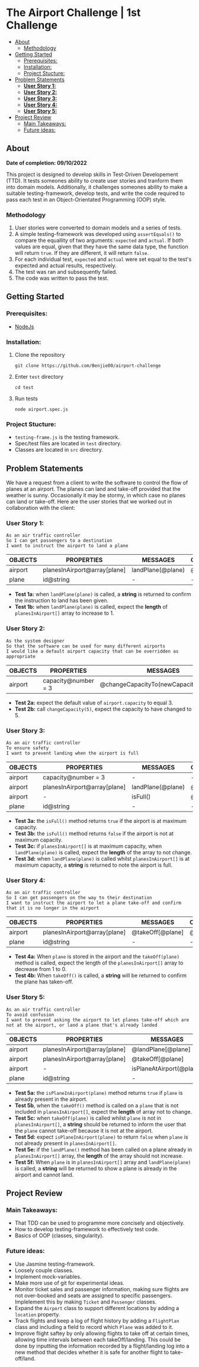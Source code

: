 # The Airport Challenge | 1st Challenge

  - [About](#about)
    - [Methodology](#methodology)
  - [Getting Started](#getting-started)
    - [Prerequisites:](#prerequisites)
    - [Installation:](#installation)
    - [Project Stucture:](#project-stucture)
  - [Problem Statements](#problem-statements)
    - [**User Story 1:**](#user-story-1)
    - [**User Story 2:**](#user-story-2)
    - [**User Story 3:**](#user-story-3)
    - [**User Story 4:**](#user-story-4)
    - [**User Story 5:**](#user-story-5)
  - [Project Review](#project-review)
    - [Main Takeaways:](#main-takeaways)
    - [Future ideas:](#future-ideas)

## About
**Date of completion: 09/10/2022**

This project is designed to develop skills in Test-Driven Developement (TTD). It tests someones ability to create user stories and tranform them into domain models. Additionally, it challenges someones ability to make a suitable testing-framework, develop tests, and write the code required to pass each test in an Object-Orientated Programming (OOP) style.  

### Methodology

1. User stories were converted to domain models and a series of tests.
2. A simple testing-framework was developed using `assertEquals()` to compare the equallity of two arguments: `expected` and `actual`. If both values are equal, given that they have the same data type, the function will return `true`. If they are different, it will return `false`.
3. For each individual test, `expected` and `actual` were set equal to the test's expected and actual results, respectively. 
4. The test was ran and subsequently failed.
5. The code was written to pass the test. 

## Getting Started

### Prerequisites:
- [NodeJs](https://nodejs.org/en/)
  
### Installation:
1. Clone the repository
   ```
   git clone https://github.com/Benjie00/airport-challenge
   ```
2. Enter `test` directory 
   ``` 
   cd test 
   ```
3. Run tests
   ```
   node airport.spec.js
   ```
### Project Stucture:

- `testing-frame.js` is the testing framework. 
- Spec/test files are located in `test` directory.
- Classes are located in `src` directory.

## Problem Statements

We have a request from a client to write the software to control the flow of planes at an airport. The planes can land and take-off provided that the weather is sunny. Occasionally it may be stormy, in which case no planes can land or take-off. Here are the user stories that we worked out in collaboration with the client:

### **User Story 1:**
```
As an air traffic controller
So I can get passengers to a destination
I want to instruct the airport to land a plane
```



| **OBJECTS** | **PROPERTIES**               | **MESSAGES**      | **OUTPUTS** |
| ----------- | ---------------------------- | ----------------- | ----------- |
| airport     | planesInAirport@array[plane] | landPlane(@plane) | @string     |
| plane       | id@string                    | -                 | -           |

- **Test 1a:** when  `landPlane(plane)` is called, a **string** is returned to confirm the instruction to land has been given. 
- **Test 1b:** when `landPlane(plane)` is called, expect the **length** of `planesInAirport[]` array to increase to 1. 

### **User Story 2:**
```
As the system designer
So that the software can be used for many different airports
I would like a default airport capacity that can be overridden as appropriate
```

| **OBJECTS** | **PROPERTIES**      | **MESSAGES**                          | **OUTPUTS** |
| ----------- | ------------------- | ------------------------------------- | ----------- |
| airport     | capacity@number = 3 | @changeCapacityTo(newCapacity@number) | @void       |

- **Test 2a:** expect the default value of `airport.capacity` to equal 3.
- **Test 2b:** call `changeCapacity(5)`, expect the capacity to have changed to 5. 
  
### **User Story 3:**
```
As an air traffic controller
To ensure safety
I want to prevent landing when the airport is full
```

| **OBJECTS** | **PROPERTIES**               | **MESSAGES**      | **OUTPUTS** |
| ----------- | ---------------------------- | ----------------- | ----------- |
| airport     | capacity@number = 3          | -                 | -           |
| airport     | planesInAirport@array[plane] | landPlane(@plane) | @string     |
| airport     | -                            | isFull()          | @bool       |
| plane       | id@string                    | -                 | -           |

- **Test 3a:** the `isFull()` method returns `true` if the airport is at maximum capacity.
- **Test 3b:** the `isFull()` method returns `false` if the airport is not at maximum capacity.
- **Test 3c:** if  `planesInAirport[]` is at maximum capacity, when  `landPlane(plane)` is called, expect the **length** of the array to not change.
- **Test 3d:** when `landPlane(plane)` is called whilst `planesInAirport[]` is at maximum capacity, a **string** is returned to note the airport is full.

### **User Story 4:**
```
As an air traffic controller
So I can get passengers on the way to their destination
I want to instruct the airport to let a plane take-off and confirm that it is no longer in the airport
```

| **OBJECTS** | **PROPERTIES**               | **MESSAGES**     | **OUTPUTS** |
| ----------- | ---------------------------- | ---------------- | ----------- |
| airport     | planesInAirport@array[plane] | @takeOff[@plane] | @string     |
| plane       | id@string                    | -                | -           |

- **Test 4a:** When `plane` is stored in the airport and the `takeOff(plane)` method is called, expect the length of the `planesInAirport[]` array to decrease from 1 to 0. 
- **Test 4b:** When `takeOff()` is called, a **string** will be returned to confirm the plane has taken-off.


### **User Story 5:** 
```
As an air traffic controller
To avoid confusion
I want to prevent asking the airport to let planes take-off which are not at the airport, or land a plane that's already landed 
```

| **OBJECTS** | **PROPERTIES**               | **MESSAGES**             | **OUTPUTS** |
| ----------- | ---------------------------- | ------------------------ | ----------- |
| airport     | planesInAirport@array[plane] | @landPlane[@plane]       | @string     |
| airport     | planesInAirport@array[plane] | @takeOff[@plane]         | @string     |
| airport     | -                            | isPlaneAtAirport(@plane) | @void       |
| plane       | id@string                    | -                        | -           | - |

- **Test 5a:** the `isPlaneInAirport(plane)` method returns `true` if  `plane` is already present in the airport.
- **Test 5b**, when the `takeOff()` method is called on a `plane` that is not included in `planesInAirport[]`, expect the **length** of array  not to change. 
- **Test 5c:** when `takeOff(plane)` is called whilst `plane` is not in `planesInAirport[]`, a **string** should be returned to inform the user that the `plane` cannot take-off because it is not at the airport. 
- **Test 5d:**  expect `isPlaneInAirport(plane)` to return `false` when  `plane` is not already present in  `planesInAirport[]`.
- **Test 5e:** if the `landPlane()` method has been called on a plane already in  `planesInAirport[]` array, the **length** of the array should not increase.
- **Test 5f:** When `plane` is in `planesInAirport[]` array and `landPlane(plane)` is called, a **string** will be returned to show a plane is already in the airport and cannot land.


## Project Review

### Main Takeaways:
- That TDD can be used to programme more concisely and objectively.
- How to develop testing-framework to effectively test code.
- Basics of OOP (classes, singularity).

### Future ideas:
- Use Jasmine testing-framework.
- Loosely couple classes.
- Implement mock-variables.
- Make more use of git for experimental ideas. 
- Monitor ticket sales and passenger information, making sure flights are not over-booked and seats are assigned to specific passengers. Implelement this by making `Ticket` and `Passenger` classes. 
- Expand the `Airport` class to support different locations by adding a `location` property.
- Track flights and keep a log of flight history by adding a `FlightPlan` class and including a field to record which `Plane` was added to it.  
- Improve flight saftey by only allowing flights to take off at certain times, allowing time intervals between each takeOff/landing. This could be done by inputting the information recorded by a flight/landing log into a new method that decides whether it is safe for another flight to take-off/land. 
  




